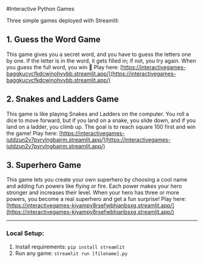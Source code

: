 #Interactive Python Games

Three simple games deployed with Streamlit:

## 1. Guess the Word Game
This game gives you a secret word, and you have to guess the letters one by one. If the letter is in the word, it gets filled in; if not, you try again. When you guess the full word, you win 🎉
Play here: [https://interactivegames-baggkucvcfkdcwjnohvvbb.streamlit.app/](https://interactivegames-baggkucvcfkdcwjnohvvbb.streamlit.app/)

## 2. Snakes and Ladders Game
This game is like playing Snakes and Ladders on the computer. You roll a dice to move forward, but if you land on a snake, you slide down, and if you land on a ladder, you climb up. The goal is to reach square 100 first and win the game! 
Play here: [https://interactivegames-iutdzun2v7pvrvlngbajrm.streamlit.app/](https://interactivegames-iutdzun2v7pvrvlngbajrm.streamlit.app/)

## 3. Superhero Game
This game lets you create your own superhero by choosing a cool name and adding fun powers like flying or fire. Each power makes your hero stronger and increases their level. When your hero has three or more powers, you become a real superhero and get a fun surprise! 
Play here: [https://interactivegames-kiyampy8rsefwbhianbsxg.streamlit.app/](https://interactivegames-kiyampy8rsefwbhianbsxg.streamlit.app/)

---

### Local Setup:
1. Install requirements: `pip install streamlit`
2. Run any game: `streamlit run [filename].py`
